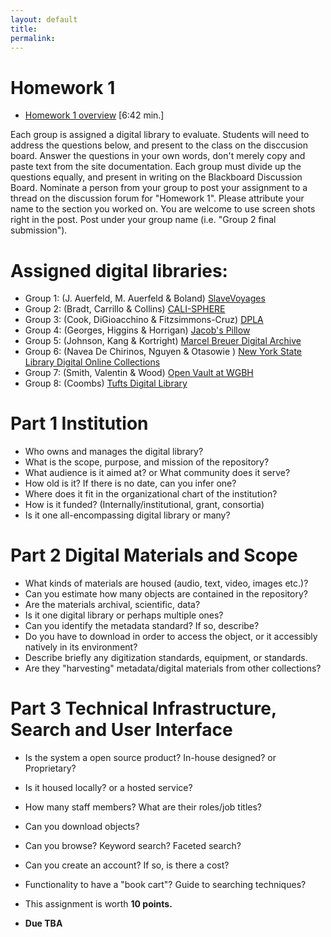 ```yaml
---
layout: default
title: 
permalink:
---
```


<h1> Homework 1</h1>

- [Homework 1 overview](https://youtu.be/nZnNIw-FzL8) [6:42 min.] 

Each group is assigned a digital library to evaluate. Students will need to address the questions below, and present to the class on the disccusion board. Answer the questions in your own words, don't merely copy and paste text from the site documentation. Each group must divide up the questions equally, and present in writing on the Blackboard Discussion Board. Nominate a person from your group to post your assignment to a thread on the discussion forum for &quot;Homework 1&quot;. Please attribute your name to the section you worked on. You are welcome to use screen shots right in the post. Post under your group name (i.e. &quot;Group 2 final submission&quot;). 

# Assigned digital libraries: 

- Group 1: (J. Auerfeld, M. Auerfeld &amp; Boland) [SlaveVoyages](https://www.slavevoyages.org/)
- Group 2: (Bradt, Carrillo &amp; Collins) [CALI-SPHERE](http://calisphere.cdlib.org/)
- Group 3: (Cook, DiGioacchino  &amp; Fitzsimmons-Cruz) [DPLA](https://dp.la/)
- Group 4: (Georges, Higgins &amp; Horrigan) [Jacob's Pillow](https://archives.jacobspillow.org/)
- Group 5: (Johnson, Kang &amp; Kortright) [Marcel Breuer Digital Archive](https://breuer.syr.edu/)
- Group 6: (Navea De Chirinos, Nguyen &amp; Otasowie ) [New York State Library Digital Online Collections](http://www.nysl.nysed.gov/scandocs/)
- Group 7: (Smith, Valentin &amp; Wood) [Open Vault at WGBH](https://openvault.wgbh.org/) 
- Group 8: (Coombs) [Tufts Digital Library](https://dl.tufts.edu/pages/index) 

# Part 1 Institution

- Who owns and manages the digital library?
- What is the scope, purpose, and mission of the repository?
- What audience is it aimed at? or What community does it serve?
- How old is it? If there is no date, can you infer one?
- Where does it fit in the organizational chart of the institution?
- How is it funded? (Internally/institutional, grant, consortia)
- Is it one all-encompassing digital library or many?


# Part 2 Digital Materials and Scope

- What kinds of materials are housed (audio, text, video, images etc.)?
- Can you estimate how many objects are contained in the repository?
- Are the materials archival, scientific, data?
- Is it one digital library or perhaps multiple ones? 
- Can you identify the metadata standard? If so, describe?
- Do you have to download in order to access the object, or it accessibly natively in its environment?
- Describe briefly any digitization standards, equipment, or standards. 
- Are they &quot;harvesting&quot; metadata/digital materials from other collections?


# Part 3 Technical Infrastructure, Search and User Interface

- Is the system a open source product? In-house designed? or Proprietary?
- Is it housed locally? or a hosted service?
- How many staff members? What are their roles/job titles?
- Can you download objects?
- Can you browse? Keyword search? Faceted search?
- Can you create an account? If so, is there a cost?
- Functionality to have a &quot;book cart&quot;? Guide to searching techniques?

- This assignment is worth **10 points.**
- **Due TBA** 